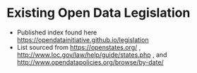 # Existing Open Data Legislation
* Published index found here https://opendatainitiative.github.io/legislation
* List sourced from https://openstates.org/ , http://www.loc.gov/law/help/guide/states.php , and http://www.opendatapolicies.org/browse/by-date/

